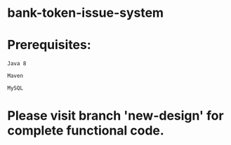 # bank-token-issue-system

# Prerequisites:
```
Java 8

Maven

MySQL
```

# Please visit branch 'new-design' for complete functional code.

